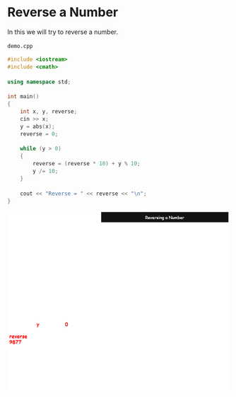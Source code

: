 # Reverse a Number

In this we will try to reverse a number.

`demo.cpp`

```cpp
#include <iostream>
#include <cmath>

using namespace std;

int main()
{
    int x, y, reverse;
    cin >> x;
    y = abs(x);
    reverse = 0;

    while (y > 0)
    {
        reverse = (reverse * 10) + y % 10;
        y /= 10;
    }

    cout << "Reverse = " << reverse << "\n";
}
```

![image](assets/reverse%20a%20number.png)
